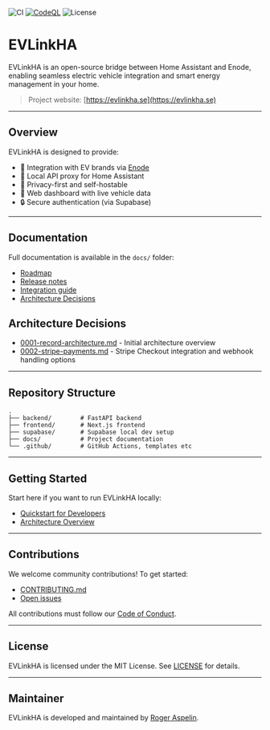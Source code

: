 ![CI](https://github.com/rogasp/evlink-backend/actions/workflows/deploy-production.yml/badge.svg)
[![CodeQL](https://github.com/rogasp/evlink-backend/actions/workflows/github-code-scanning/codeql/badge.svg)](https://github.com/rogasp/evlink-backend/actions/workflows/github-code-scanning/codeql)
![License](https://img.shields.io/badge/license-MIT-green)

# EVLinkHA

EVLinkHA is an open-source bridge between Home Assistant and Enode, enabling seamless electric vehicle integration and smart energy management in your home.

> Project website: [https://evlinkha.se](https://evlinkha.se)

---

## Overview

EVLinkHA is designed to provide:

* 🔌 Integration with EV brands via [Enode](https://enode.com)
* 🧠 Local API proxy for Home Assistant
* 🌱 Privacy-first and self-hostable
* 💬 Web dashboard with live vehicle data
* 🔒 Secure authentication (via Supabase)

---

## Documentation

Full documentation is available in the `docs/` folder:

* [Roadmap](docs/ROADMAP.md)
* [Release notes](docs/RELEASES.md)
* [Integration guide](docs/guides/INTEGRATION.md)
* [Architecture Decisions](docs/decisions/README.md)

## Architecture Decisions

* [0001-record-architecture.md](docs/decisions/0001-record-architecture.md) - Initial architecture overview
* [0002-stripe-payments.md](docs/decisions/0002-stripe-payments.md) - Stripe Checkout integration and webhook handling options

---

## Repository Structure

```
.
├── backend/        # FastAPI backend
├── frontend/       # Next.js frontend
├── supabase/       # Supabase local dev setup
├── docs/           # Project documentation
└── .github/        # GitHub Actions, templates etc
```

---

## Getting Started

Start here if you want to run EVLinkHA locally:

* [Quickstart for Developers](docs/guides/QUICKSTART.md)
* [Architecture Overview](docs/ARCHITECTURE.md)

---

## Contributions

We welcome community contributions! To get started:

* [CONTRIBUTING.md](CONTRIBUTING.md)
* [Open issues](https://github.com/rogasp/evlink-backend/issues)

All contributions must follow our [Code of Conduct](CODE_OF_CONDUCT.md).

---

## License

EVLinkHA is licensed under the MIT License. See [LICENSE](LICENSE) for details.

---

## Maintainer

EVLinkHA is developed and maintained by [Roger Aspelin](https://github.com/rogasp).
